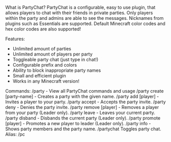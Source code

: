 What is PartyChat?
PartyChat is a configurable, easy to use plugin, that allows players to chat with their friends in private parties. 
Only players within the party and admins are able to see the messages. Nicknames from plugins such as Essentials are supported. 
Default Minecraft color codes and hex color codes are also supported!

Features:
- Unlimited amount of parties
- Unlimited amount of players per party
- Toggleable party chat (just type in chat!)
- Configurable prefix and colors
- Ability to block inappropriate party names
- Small and efficient plugin
- Works in any Minecraft version!

Commands:
/party - View all PartyChat commands and usage
/party create [party-name] - Creates a party with the given name.
/party add [player] - Invites a player to your party.
/party accept - Accepts the party invite.
/party deny - Denies the party invite.
/party remove [player] - Removes a player from your party (Leader only).
/party leave - Leaves your current party.
/party disband - Disbands the current party (Leader only).
/party promote [player] - Promotes a new player to leader (Leader only).
/party info - Shows party members and the party name.
/partychat Toggles party chat. Alias: /pc
